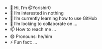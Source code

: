 - 👋 Hi, I’m @Yorishir0
- 👀 I’m interested in nothing
- 🌱 I’m currently learning how to use GitHub
- 💞️ I’m looking to collaborate on ...
- 📫 How to reach me ...
- 😄 Pronouns: he/him
- ⚡ Fun fact: ...

<!---
Yorishir0/Yorishir0 is a ✨ special ✨ repository because its `README.md` (this file) appears on your GitHub profile.
You can click the Preview link to take a look at your changes.
--->
